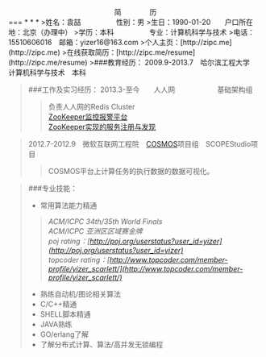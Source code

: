 <center>简&emsp;&emsp;&emsp;&emsp;历</center>
===
* * *
>姓名：袁喆&emsp;&emsp;&emsp;&emsp;&emsp;性别：男   
>生日：1990-01-20&emsp;&emsp;户口所在地：北京（办理中）   
>学历：本科&emsp;&emsp;&emsp;&emsp;&emsp;专业：计算机科学与技术   
>电话：15510606016&emsp;邮箱：yizer16@163.com   
>个人主页：[http://zipc.me](http://zipc.me)   
>在线获取简历：[http://zipc.me/resume](http://zipc.me/resume)
>###教育经历：
2009.9-2013.7&emsp;哈尔滨工程大学&emsp;计算机科学与技术&emsp;本科

>###工作及实习经历：
>2013.3-至今&emsp;&emsp;人人网&emsp;&emsp;&emsp;&emsp;&emsp;&emsp;基础架构组   
>>负责人人网的Redis Cluster   
>>[ZooKeeper监控报警平台](https://github.com/ZheYuan/Mario)  
>>[ZooKeeper实现的服务注册与发现](https://github.com/ZheYuan/Zookeeper-Accessor)   

>2012.7-2012.9&emsp;微软互联网工程院&emsp;[COSMOS](http://blogs.msdn.com/b/seliot/archive/2010/11/05/cosmos-petabytes-perfectly-processed-perfunctorily.aspx)项目组&emsp;SCOPEStudio项目   
>>COSMOS平台上计算任务的执行数据的数据可视化。

>###专业技能：
> * 常用算法能力精通
>> *ACM/ICPC 34th/35th World Finals*   
>> *ACM/ICPC 亚洲区区域赛金牌*   
>> *poj rating：[http://poj.org/userstatus?user_id=yizer](http://poj.org/userstatus?user_id=yizer)*   
>> *topcoder rating：[http://www.topcoder.com/member-profile/yizer_scarlett/](http://www.topcoder.com/member-profile/yizer_scarlett/)*
> * 熟练自动机/图论相关算法
> * C/C++精通   
> * SHELL脚本精通   
> * JAVA熟练   
> * GO/erlang了解   
> * 了解分布式计算、算法/高并发无锁编程
